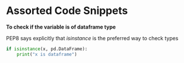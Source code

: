 # Assorted Code Snippets

**To check if the variable is of dataframe type** 

PEP8 says explicitly that _isinstance_ is the preferred way to check types

```python
if isinstance(x, pd.DataFrame):
    print("x is dataframe")
```
